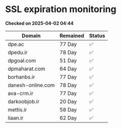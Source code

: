 # SSL expiration monitoring

**Checked on 2025-04-02 04:44**

| Domain | Remained | Status       |
|--------|----------|--------------|
| dpe.ac     | 77 Day   | ✅ |
| dpedu.ir     | 78 Day   | ✅ |
| dpgoal.com     | 51 Day   | ✅ |
| dpmaharat.com     | 64 Day   | ✅ |
| borhanbs.ir     | 77 Day   | ✅ |
| danesh-online.com     | 78 Day   | ✅ |
| ava-crm.ir     | 77 Day   | ✅ |
| darkoobjob.ir     | 20 Day   | ✅ |
| mettis.ir     | 58 Day   | ✅ |
| liaan.ir     | 62 Day   | ✅ |
